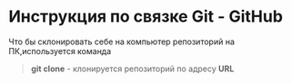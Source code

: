 # Инструкция по связке Git - GitHub

Что бы склонировать себе на компьютер репозиторий на ПК,используется команда 
>**git clone** - клонируется репозиторий по адресу **URL** 